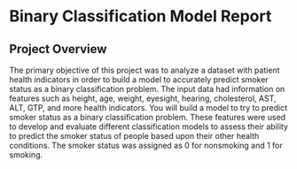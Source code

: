 # Binary Classification Model Report

## Project Overview
The primary objective of this project was to analyze a dataset with patient health indicators in order to build a model to accurately predict smoker status as a binary classification problem. The input data had information on features such as height, age, weight, eyesight, hearing, cholesterol, AST, ALT, GTP, and more health indicators. You will build a model to try to predict smoker status as a binary classification problem. These features were used to develop and evaluate different classification models to assess their ability to predict the smoker status of people based upon their other health conditions. The smoker status was assigned as 0 for nonsmoking and 1 for smoking. 
